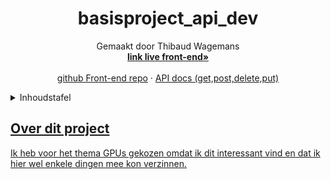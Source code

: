 <!--titel  -->
<div align="center">
  <h1 align="center">basisproject_api_dev</h1>

  <p align="center">
    Gemaakt door Thibaud Wagemans
    <br />
    <a href="https://thibaudwagemans.github.io/basisproject_front_end/basisproject.html"><strong>link live front-end»</strong></a>
    <br />
    <br />
    <a href="https://github.com/ThibaudWagemans/basisproject_front_end">github Front-end repo</a>
    ·
    <a href="https://basisproject-service-thibaudwagemans.cloud.okteto.net/docs">API docs (get,post,delete,put)</a>
  </p>
</div>

<!-- Inhoudstafel -->
<details>
  <summary>Inhoudstafel</summary>
  <ol>
    <li>
      <a href="#over-dit-project">Over dit project</a>
      <ul>
        <li>
          <a href="#back-end-api">back-end API</a>
          <ul>
             <li><a href="#Get-list-all-GPUs-back-end">Get list all GPUs</li>
             <li><a href="#Get-random-GPU-back-end">Get random GPU</li>
             <li><a href="#Get-GPU-by-name-back-end">Get GPU by name</li>
             <li><a href="#Get-GPU-by-price-back-end">Get GPU by price</li>
             <li><a href="#Get-GPU-by-memory-back-end">Get GPU by memory</li>
             <li><a href="#Get-GPU-by-power-back-end">Get GPU by power</li>
             <li><a href="#post/add-GPU-back-end">post/add GPU</li>
             <li><a href="#put/update-GPU-back-end">put/update GPU</li>
             <li><a href="#delete-GPU-back-end">delete GPU</li>
          </ul>
        </li>
        <li>
          <a href="#front-end-api">front-end</a>
          <ul>
             <li><a href="#Get-list-all-GPUs">Get list all GPUs</li>
             <li><a href="#Get-random-GPU">Get random GPU</li>
             <li><a href="#Get-GPU-by-name">Get GPU by name</li>
             <li><a href="#Get-GPU-by-price">Get GPU by price</li>
             <li><a href="#Get-GPU-by-memory">Get GPU by memory</li>
             <li><a href="#Get-GPU-by-power">Get GPU by power</li>
             <li><a href="#post/add-GPU">post/add GPU</li>
             <li><a href="#put/update-GPU">put/update GPU</li>
             <li><a href="#delete-GPU">delete GPU</li>
          </ul>
        </li>
      </ul>
    </li>
    <li>
      <a href="#postman">Postman</a>
      <ul>
             <li><a href="#Get-list-all-GPUs">Get list all GPUs</li>
             <li><a href="#Get-random-GPU">Get random GPU</li>
             <li><a href="#Get-GPU-by-name">Get GPU by name</li>
             <li><a href="#Get-GPU-by-price">Get GPU by price</li>
             <li><a href="#Get-GPU-by-memory">Get GPU by memory</li>
             <li><a href="#Get-GPU-by-power">Get GPU by power</li>
             <li><a href="#post/add-GPU">post/add GPU</li>
             <li><a href="#put/update-GPU">put/update GPU</li>
             <li><a href="#delete-GPU">delete GPU</li>
          </ul>
    </li>
  </ol>
</details>


<!-- Over dit project -->
## Over dit project

Ik heb voor het thema GPUs gekozen omdat ik dit interessant vind en dat ik hier wel enkele dingen mee kon verzinnen.



